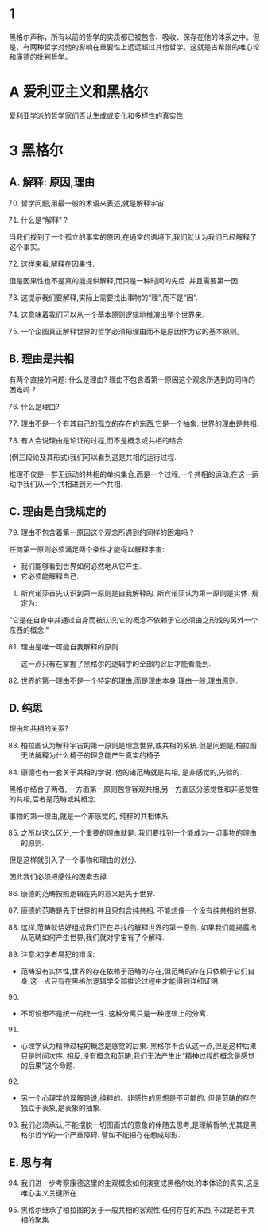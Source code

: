 # 1
⿊格尔声称，所有以前的哲学的实质都已被包含、吸收、保存在他的体系之中。但是，有两种哲学对他的影响在重要性上远远超过其他哲学。这就是古希腊的唯⼼论和康德的批判哲学。

# A 爱利亚主义和黑格尔

爱利亚学派的哲学家们否认生成或变化和多样性的真实性.

# 3 黑格尔

## A. 解释: 原因,理由

70. 哲学问题,用最一般的术语来表述,就是解释宇宙.

71. 什么是“解释” ?

当我们找到了一个孤立的事实的原因,在通常的语境下,我们就认为我们已经解释了这个事实。

72. 这样来看,解释在因果性.

但是因果性也不是真的能提供解释,而只是一种时间的先后. 并且需要第一因.

73. 这提示我们要解释,实际上需要找出事物的“理”,而不是“因”.

74. 这意味着我们可以从一个基本原则逻辑地推演出整个世界来.

75. ⼀个企图真正解释世界的哲学必须把理由⽽不是原因作为它的基本原则。

## B. 理由是共相
有两个直接的问题: 什么是理由? 理由不包含着第一原因这个观念所遇到的同样的困难吗 ?

76. 什么是理由?

77. 理由不是一个有其自己的孤立的存在的东西,它是一个抽象. 世界的理由是共相.

78. 有人会说理由是论证的过程,而不是概念或共相的结合.
    
(例三段论及其形式)我们可以看到这是共相的运行过程.

推理不仅是一群无运动的共相的单纯集合,而是一个过程,一个共相的运动,在这一运动中我们从一个共相进到另一个共相.

## C. 理由是自我规定的

79. 理由不包含着第一原因这个观念所遇到的同样的困难吗 ?

任何第一原则必须满足两个条件才能得以解释宇宙:

* 我们能够看到世界如何必然地从它产生.
* 它必须能解释自己.
   
1.  斯宾诺莎首先认识到第一原则是自我解释的. 斯宾诺莎认为第一原则是实体. 规定为:
    
“它是在自身中并通过自身而被认识;它的概念不依赖于它必须由之形成的另外一个东西的概念.”

81. 理由是唯一可能自我解释的原则.
    
    这一点只有在掌握了黑格尔的逻辑学的全部内容后才能看能到.

82. 世界的第一理由不是一个特定的理由,而是理由本身,理由一般,理由原则.

## D. 纯思
理由和共相的关系?

83.  柏拉图认为解释宇宙的第一原则是理念世界,或共相的系统.但是问题是,柏拉图无法解释为什么椅子的理念能产生真实的椅子.

84. 康德也有一套关于共相的学说. 他的诸范畴就是共相, 是非感觉的,先验的.

黑格尔结合了两者, 一方面第一原则包含客观共相,另一方面区分感觉性和非感觉性的共相,后者是范畴或纯概念.

事物的第一理由,就是一个非感觉的, 纯粹的共相体系.

85. 之所以这么区分,一个重要的理由就是: 我们要找到一个能成为一切事物的理由的原则.

但是这样就引入了一个事物和理由的划分.

因此我们必须把感性的因素去掉.

86. 康德的范畴按照逻辑在先的意义是先于世界.

87. 康德的范畴是先于世界的并且只包含纯共相. 不能想像一个没有纯共相的世界.

88. 这样,范畴就恰好组成我们正在寻找的解释世界的第一原则. 如果我们能揭露出从范畴如何产生世界,我们就对宇宙有了个解释.

89. 注意:初学者易犯的错误:
* 范畴没有实体性,世界的存在依赖于范畴的存在,但范畴的存在只依赖于它们自身,这一点只有在黑格尔逻辑学全部推论过程中才能得到详细证明.

90. 
* 不可设想不是统一的统一性. 这种分离只是一种逻辑上的分离.

91. 
* 心理学认为精神过程的概念是感觉的后果. 黑格尔不否认这一点,但是这种后果只是时间次序. 相反,没有概念和范畴,我们无法产生出“精神过程的概念是感觉的后果”这个命题.

92. 
* 另一个心理学的误解是说,纯粹的、非感性的思想是不可能的. 但是范畴的存在独立于表象,是表象的抽象.

93. 我们必须承认,不能摆脱一切图画式的意象的伴随去思考,是理解哲学,尤其是黑格尔哲学的一个严重障碍. 譬如不能把存在想成球形.

## E. 思与有

94.  我们进一步考察康德这里的主观概念如何演变成黑格尔处的本体论的真实,这是唯心主义关键所在.

95. 黑格尔继承了柏拉图的关于一般共相的客观性:任何存在的东西,不过是若干共相的聚集.